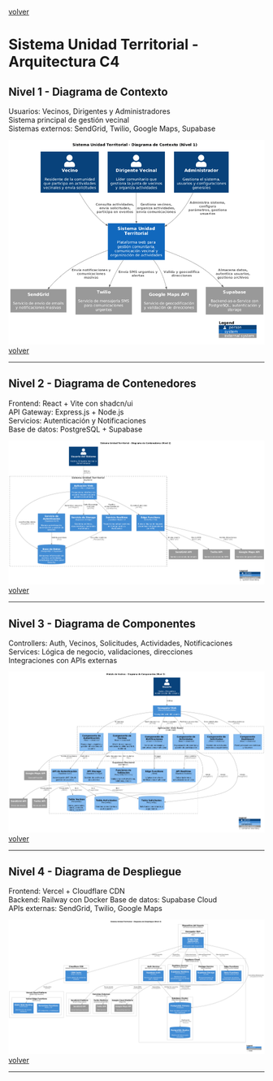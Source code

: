 

[volver](../README.md)

# Sistema Unidad Territorial - Arquitectura C4

## Nivel 1 - Diagrama de Contexto

Usuarios: Vecinos, Dirigentes y Administradores     
Sistema principal de gestión vecinal    
Sistemas externos: SendGrid, Twilio, Google Maps, Supabase

![context](png/01_c4_context.png)
[volver](../README.md)

---

## Nivel 2 - Diagrama de Contenedores

Frontend: React + Vite con shadcn/ui    
API Gateway: Express.js + Node.js   
Servicios: Autenticación y Notificaciones   
Base de datos: PostgreSQL + Supabase

![containers](png/02_c4_containers.png)
[volver](../README.md)

---

## Nivel 3 - Diagrama de Componentes

Controllers: Auth, Vecinos, Solicitudes, Actividades, Notificaciones    
Services: Lógica de negocio, validaciones, direcciones  
Integraciones con APIs externas

![components](png/03_c4_components.png)
[volver](../README.md)

---

## Nivel 4 - Diagrama de Despliegue

Frontend: Vercel + Cloudflare CDN   
Backend: Railway con Docker 
Base de datos: Supabase Cloud   
APIs externas: SendGrid, Twilio, Google Maps

![deployment](png/04_c4_deployment.png)
[volver](../README.md)

___